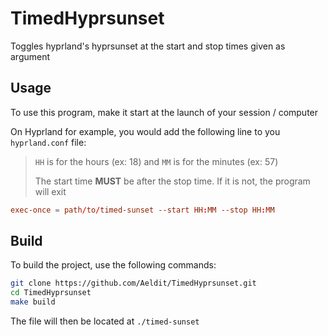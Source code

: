 # TimedHyprsunset

Toggles hyprland's hyprsunset at the start and stop times given as argument

## Usage

To use this program, make it start at the launch of your session / computer

On Hyprland for example, you would add the following line to you `hyprland.conf` file:

> `HH` is for the hours (ex: 18) and `MM` is for the minutes (ex: 57)
>
> The start time **MUST** be after the stop time. If it is not, the program will exit

```conf
exec-once = path/to/timed-sunset --start HH:MM --stop HH:MM
```

## Build

To build the project, use the following commands:

```sh
git clone https://github.com/Aeldit/TimedHyprsunset.git
cd TimedHyprsunset
make build
```

The file will then be located at `./timed-sunset`

